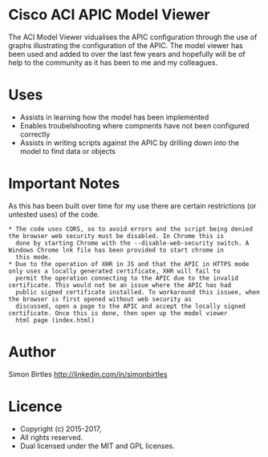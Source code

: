 


Cisco ACI APIC Model Viewer
===========================

The ACI Model Viewer vidualises the APIC configuration through the use of graphs illustrating the configuration of the APIC. The model viewer has been used and added to over the last few years and hopefully will be of help to the community as it has been to me and my colleagues.  


Uses
====

   * Assists in learning how the model has been implemented
   * Enables troubelshooting where compnents have not been configured correctly
   * Assists in writing scripts against the APIC by drilling down into the model to find data or objects
   
   
 Important Notes
 ===============
 
 As this has been built over time for my use there are certain restrictions (or untested uses) of the code. 
 
    * The code uses CORS, so to avoid errors and the script being denied the browser web security must be disabled. In Chrome this is
      done by starting Chrome with the --disable-web-security switch. A Windows Chrome lnk file has been provided to start chrome in     
      this mode.
    * Due to the operation of XHR in JS and that the APIC in HTTPS mode only uses a locally generated certificate, XHR will fail to 
      permit the operation connecting to the APIC due to the invalid certificate. This would not be an issue where the APIC has had
      public signed certificate installed. To workaround this issuee, when the browser is first opened without web security as
      discussed, open a page to the APIC and accept the locally signed certificate. Once this is done, then open up the model viewer
      html page (index.html)
   
Author
======
  Simon Birtles http://linkedin.com/in/simonbirtles



Licence
========
  * Copyright (c) 2015-2017, 
  * All rights reserved.
  * Dual licensed under the MIT and GPL licenses.

